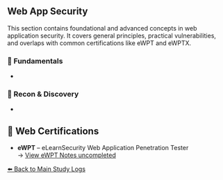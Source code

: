 ##  Web App Security

This section contains foundational and advanced concepts in web application security. It covers general principles, practical vulnerabilities, and overlaps with common certifications like eWPT and eWPTX.

### 🔰 Fundamentals
- 
### 🚪 Recon & Discovery
- 

## 🧾 Web Certifications
- **eWPT** – eLearnSecurity Web Application Penetration Tester  
  → [View eWPT Notes uncompleted](../README.md) 



[⬅️ Back to Main Study Logs](../README.md)
